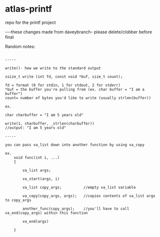 # atlas-printf
repo for the printf project

---these changes made from daveybranch- please delete/clobber before final

Random notes: 

```

-----

write()- how we write to the standard output

ssize_t write (int fd, const void *buf, size_t count);

fd = format (0 for stdin, 1 for stdout, 2 for stderr)
*buf = the buffer you're pulling from (ex. char buffer = "I am a buffer")
count= number of bytes you'd like to write (usually strlen(buffer))

ex. 

char charbuffer = "I am 5 years old"

write(1, charbuffer, _strlen(charbuffer))
//output: "I am 5 years old"

-----

you can pass va_list down into another function by using va_copy

ex.
	void func(int i, ...)
	{
			
		va_list args;

		va_start(args, i)

		va_list copy_args;          //empty va_list variable

		va_copy(copy_args, args);   //copies contents of va_list args to copy_args

		another_func(copy_args);    //you'll have to call va_end(copy_args) within this function

		va_end(args)

	}

```
